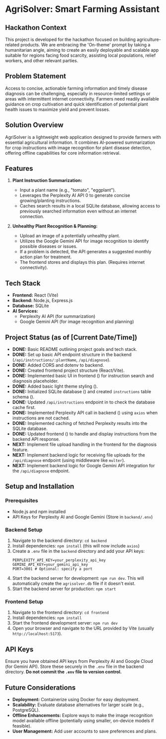 # AgriSolver: Smart Farming Assistant

## Hackathon Context

This project is developed for the hackathon focused on building agriculture-related products. We are embracing the 'On-theme' prompt by taking a humanitarian angle, aiming to create an easily deployable and scalable app suitable for regions facing food scarcity, assisting local populations, relief workers, and other relevant parties.

## Problem Statement

Access to concise, actionable farming information and timely disease diagnosis can be challenging, especially in resource-limited settings or areas with intermittent internet connectivity. Farmers need readily available guidance on crop cultivation and quick identification of potential plant health issues to maximize yield and prevent losses.

## Solution Overview

AgriSolver is a lightweight web application designed to provide farmers with essential agricultural information. It combines AI-powered summarization for crop instructions with image recognition for plant disease detection, offering offline capabilities for core information retrieval.

## Features

1.  **Plant Instruction Summarization:**
    *   Input a plant name (e.g., "tomato", "eggplant").
    *   Leverages the Perplexity AI API <mcreference link="https://docs.perplexity.ai/api-reference/chat-completions" index="0">0</mcreference> to generate concise growing/planting instructions.
    *   Caches search results in a local SQLite database, allowing access to previously searched information even without an internet connection.

2.  **Unhealthy Plant Recognition & Planning:**
    *   Upload an image of a potentially unhealthy plant.
    *   Utilizes the Google Gemini API for image recognition to identify possible diseases or issues.
    *   If a problem is detected, the API generates a suggested monthly action plan for treatment.
    *   The frontend stores and displays this plan. (Requires internet connectivity).

## Tech Stack

*   **Frontend:** React (Vite)
*   **Backend:** Node.js, Express.js
*   **Database:** SQLite
*   **AI Services:**
    *   Perplexity AI API (for summarization)
    *   Google Gemini API (for image recognition and planning)

## Project Status (as of [Current Date/Time])

*   **DONE:** Basic README outlining project goals and tech stack.
*   **DONE:** Set up basic API endpoint structure in the backend (`/api/instructions/:plantName`, `/api/diagnose`).
*   **DONE:** Added CORS and dotenv to backend.
*   **DONE:** Created frontend project structure (React/Vite).
*   **DONE:** Implemented basic UI in frontend (<mcfile name="App.jsx" path="/Users/minzhe/Desktop/work-React/agri-solver/frontend/src/App.jsx"></mcfile>) for instruction search and diagnosis placeholder.
*   **DONE:** Added basic light theme styling (<mcfile name="App.css" path="/Users/minzhe/Desktop/work-React/agri-solver/frontend/src/App.css"></mcfile>).
*   **DONE:** Initialized SQLite database (<mcfile name="agrisolver.db" path="/Users/minzhe/Desktop/work-React/agri-solver/backend/agrisolver.db"></mcfile>) and created `instructions` table schema (<mcfile name="database.js" path="/Users/minzhe/Desktop/work-React/agri-solver/backend/database.js"></mcfile>).
*   **DONE:** Updated `/api/instructions` endpoint in <mcfile name="server.js" path="/Users/minzhe/Desktop/work-React/agri-solver/backend/server.js"></mcfile> to check the database cache first.
*   **DONE:** Implemented Perplexity API call in backend (<mcfile name="server.js" path="/Users/minzhe/Desktop/work-React/agri-solver/backend/server.js"></mcfile>) using `axios` when instructions are not cached.
*   **DONE:** Implemented caching of fetched Perplexity results into the SQLite database.
*   **DONE:** Updated frontend (<mcfile name="App.jsx" path="/Users/minzhe/Desktop/work-React/agri-solver/frontend/src/App.jsx"></mcfile>) to handle and display instructions from the backend API response.
*   **NEXT:** Implement file upload handling in the frontend for the diagnosis feature.
*   **NEXT:** Implement backend logic for receiving file uploads for the `/api/diagnose` endpoint (using middleware like `multer`).
*   **NEXT:** Implement backend logic for Google Gemini API integration for the `/api/diagnose` endpoint.

## Setup and Installation

### Prerequisites

*   Node.js and npm installed
*   API Keys for Perplexity AI and Google Gemini (Store in `backend/.env`)

### Backend Setup

1.  Navigate to the backend directory: `cd backend`
2.  Install dependencies: `npm install` (this will now include `axios`)
3.  Create a `.env` file in the `backend` directory and add your API keys:
    ```dotenv
    PERPLEXITY_API_KEY=your_perplexity_api_key
    GEMINI_API_KEY=your_gemini_api_key
    PORT=3001 # Optional: specify a port
    ```
4.  Start the backend server for development: `npm run dev`. This will automatically create the `agrisolver.db` file if it doesn't exist.
5.  Start the backend server for production: `npm start`

### Frontend Setup

1.  Navigate to the frontend directory: `cd frontend`
2.  Install dependencies: `npm install`
3.  Start the frontend development server: `npm run dev`
4.  Open your browser and navigate to the URL provided by Vite (usually `http://localhost:5173`).

## API Keys

Ensure you have obtained API keys from Perplexity AI and Google Cloud (for Gemini API). Store these securely in the `.env` file in the backend directory. **Do not commit the `.env` file to version control.**

## Future Considerations

*   **Deployment:** Containerize using Docker for easy deployment.
*   **Scalability:** Evaluate database alternatives for larger scale (e.g., PostgreSQL).
*   **Offline Enhancements:** Explore ways to make the image recognition model available offline (potentially using smaller, on-device models if feasible).
*   **User Management:** Add user accounts to save preferences and plans.
